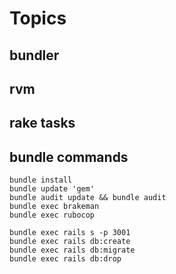 # Topics

## bundler

## rvm

## rake tasks

## bundle commands

```
bundle install
bundle update 'gem'
bundle audit update && bundle audit
bundle exec brakeman
bundle exec rubocop
```
```
bundle exec rails s -p 3001
bundle exec rails db:create
bundle exec rails db:migrate
bundle exec rails db:drop
```
